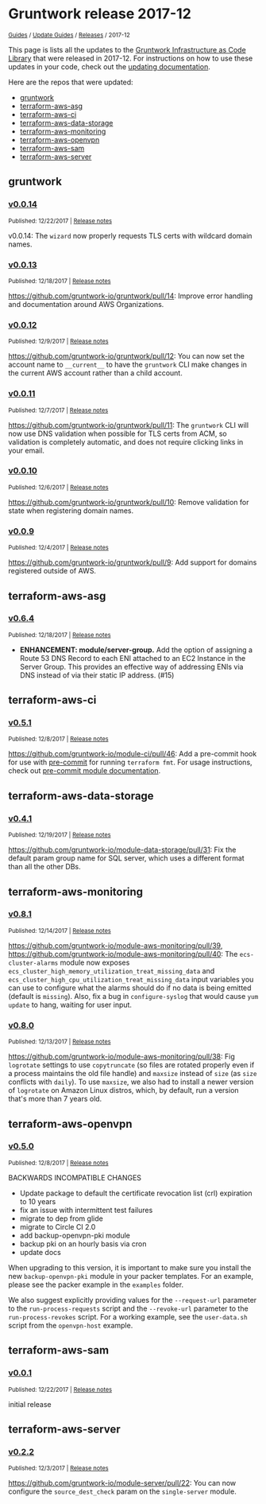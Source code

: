 
# Gruntwork release 2017-12

<p style={{marginTop: "-25px"}}><small><a href="/guides">Guides</a> / <a href="/guides/stay-up-to-date">Update Guides</a> / <a href="/guides/stay-up-to-date/releases">Releases</a> / 2017-12</small></p>

This page is lists all the updates to the [Gruntwork Infrastructure as Code 
Library](https://gruntwork.io/infrastructure-as-code-library/) that were released in 2017-12. For instructions 
on how to use these updates in your code, check out the [updating 
documentation](/guides/working-with-code/using-modules#updating).

Here are the repos that were updated:

- [gruntwork](#gruntwork)
- [terraform-aws-asg](#terraform-aws-asg)
- [terraform-aws-ci](#terraform-aws-ci)
- [terraform-aws-data-storage](#terraform-aws-data-storage)
- [terraform-aws-monitoring](#terraform-aws-monitoring)
- [terraform-aws-openvpn](#terraform-aws-openvpn)
- [terraform-aws-sam](#terraform-aws-sam)
- [terraform-aws-server](#terraform-aws-server)


## gruntwork


### [v0.0.14](https://github.com/gruntwork-io/gruntwork/releases/tag/v0.0.14)

<p style={{marginTop: "-20px", marginBottom: "10px"}}>
  <small>Published: 12/22/2017 | <a href="https://github.com/gruntwork-io/gruntwork/releases/tag/v0.0.14">Release notes</a></small>
</p>

<div style={{"overflow":"hidden","textOverflow":"ellipsis","display":"-webkit-box","WebkitLineClamp":10,"lineClamp":10,"WebkitBoxOrient":"vertical"}}>

  v0.0.14: The `wizard` now properly requests TLS certs with wildcard domain names.

</div>


### [v0.0.13](https://github.com/gruntwork-io/gruntwork/releases/tag/v0.0.13)

<p style={{marginTop: "-20px", marginBottom: "10px"}}>
  <small>Published: 12/18/2017 | <a href="https://github.com/gruntwork-io/gruntwork/releases/tag/v0.0.13">Release notes</a></small>
</p>

<div style={{"overflow":"hidden","textOverflow":"ellipsis","display":"-webkit-box","WebkitLineClamp":10,"lineClamp":10,"WebkitBoxOrient":"vertical"}}>

  https://github.com/gruntwork-io/gruntwork/pull/14: Improve error handling and documentation around AWS Organizations.

</div>


### [v0.0.12](https://github.com/gruntwork-io/gruntwork/releases/tag/v0.0.12)

<p style={{marginTop: "-20px", marginBottom: "10px"}}>
  <small>Published: 12/9/2017 | <a href="https://github.com/gruntwork-io/gruntwork/releases/tag/v0.0.12">Release notes</a></small>
</p>

<div style={{"overflow":"hidden","textOverflow":"ellipsis","display":"-webkit-box","WebkitLineClamp":10,"lineClamp":10,"WebkitBoxOrient":"vertical"}}>

  https://github.com/gruntwork-io/gruntwork/pull/12: You can now set the account name to `__current__` to have the `gruntwork` CLI make changes in the current AWS account rather than a child account.

</div>


### [v0.0.11](https://github.com/gruntwork-io/gruntwork/releases/tag/v0.0.11)

<p style={{marginTop: "-20px", marginBottom: "10px"}}>
  <small>Published: 12/7/2017 | <a href="https://github.com/gruntwork-io/gruntwork/releases/tag/v0.0.11">Release notes</a></small>
</p>

<div style={{"overflow":"hidden","textOverflow":"ellipsis","display":"-webkit-box","WebkitLineClamp":10,"lineClamp":10,"WebkitBoxOrient":"vertical"}}>

  https://github.com/gruntwork-io/gruntwork/pull/11: The `gruntwork` CLI will now use DNS validation when possible for TLS certs from ACM, so validation is completely automatic, and does not require clicking links in your email.

</div>


### [v0.0.10](https://github.com/gruntwork-io/gruntwork/releases/tag/v0.0.10)

<p style={{marginTop: "-20px", marginBottom: "10px"}}>
  <small>Published: 12/6/2017 | <a href="https://github.com/gruntwork-io/gruntwork/releases/tag/v0.0.10">Release notes</a></small>
</p>

<div style={{"overflow":"hidden","textOverflow":"ellipsis","display":"-webkit-box","WebkitLineClamp":10,"lineClamp":10,"WebkitBoxOrient":"vertical"}}>

  https://github.com/gruntwork-io/gruntwork/pull/10: Remove validation for state when registering domain names.

</div>


### [v0.0.9](https://github.com/gruntwork-io/gruntwork/releases/tag/v0.0.9)

<p style={{marginTop: "-20px", marginBottom: "10px"}}>
  <small>Published: 12/4/2017 | <a href="https://github.com/gruntwork-io/gruntwork/releases/tag/v0.0.9">Release notes</a></small>
</p>

<div style={{"overflow":"hidden","textOverflow":"ellipsis","display":"-webkit-box","WebkitLineClamp":10,"lineClamp":10,"WebkitBoxOrient":"vertical"}}>

  https://github.com/gruntwork-io/gruntwork/pull/9: Add support for domains registered outside of AWS.

</div>



## terraform-aws-asg


### [v0.6.4](https://github.com/gruntwork-io/terraform-aws-asg/releases/tag/v0.6.4)

<p style={{marginTop: "-20px", marginBottom: "10px"}}>
  <small>Published: 12/18/2017 | <a href="https://github.com/gruntwork-io/terraform-aws-asg/releases/tag/v0.6.4">Release notes</a></small>
</p>

<div style={{"overflow":"hidden","textOverflow":"ellipsis","display":"-webkit-box","WebkitLineClamp":10,"lineClamp":10,"WebkitBoxOrient":"vertical"}}>

  - **ENHANCEMENT: module/server-group.** Add the option of assigning a Route 53 DNS Record to each ENI attached to an EC2 Instance in the Server Group. This provides an effective way of addressing ENIs via DNS instead of via their static IP address. (#15)

</div>



## terraform-aws-ci


### [v0.5.1](https://github.com/gruntwork-io/terraform-aws-ci/releases/tag/v0.5.1)

<p style={{marginTop: "-20px", marginBottom: "10px"}}>
  <small>Published: 12/8/2017 | <a href="https://github.com/gruntwork-io/terraform-aws-ci/releases/tag/v0.5.1">Release notes</a></small>
</p>

<div style={{"overflow":"hidden","textOverflow":"ellipsis","display":"-webkit-box","WebkitLineClamp":10,"lineClamp":10,"WebkitBoxOrient":"vertical"}}>

  https://github.com/gruntwork-io/module-ci/pull/46: Add a pre-commit hook for use with [pre-commit](http://pre-commit.com/) for running `terraform fmt`. For usage instructions, check out [pre-commit module documentation](https://github.com/gruntwork-io/module-ci/tree/master/modules/precommit-hooks).

</div>



## terraform-aws-data-storage


### [v0.4.1](https://github.com/gruntwork-io/terraform-aws-data-storage/releases/tag/v0.4.1)

<p style={{marginTop: "-20px", marginBottom: "10px"}}>
  <small>Published: 12/19/2017 | <a href="https://github.com/gruntwork-io/terraform-aws-data-storage/releases/tag/v0.4.1">Release notes</a></small>
</p>

<div style={{"overflow":"hidden","textOverflow":"ellipsis","display":"-webkit-box","WebkitLineClamp":10,"lineClamp":10,"WebkitBoxOrient":"vertical"}}>

  https://github.com/gruntwork-io/module-data-storage/pull/31: Fix the default param group name for SQL server, which uses a different format than all the other DBs.

</div>



## terraform-aws-monitoring


### [v0.8.1](https://github.com/gruntwork-io/terraform-aws-monitoring/releases/tag/v0.8.1)

<p style={{marginTop: "-20px", marginBottom: "10px"}}>
  <small>Published: 12/14/2017 | <a href="https://github.com/gruntwork-io/terraform-aws-monitoring/releases/tag/v0.8.1">Release notes</a></small>
</p>

<div style={{"overflow":"hidden","textOverflow":"ellipsis","display":"-webkit-box","WebkitLineClamp":10,"lineClamp":10,"WebkitBoxOrient":"vertical"}}>

  https://github.com/gruntwork-io/module-aws-monitoring/pull/39, https://github.com/gruntwork-io/module-aws-monitoring/pull/40: The `ecs-cluster-alarms` module now exposes `ecs_cluster_high_memory_utilization_treat_missing_data` and `ecs_cluster_high_cpu_utilization_treat_missing_data` input variables you can use to configure what the alarms should do if no data is being emitted (default is `missing`). Also, fix a bug in `configure-syslog` that would cause `yum update` to hang, waiting for user input.

</div>


### [v0.8.0](https://github.com/gruntwork-io/terraform-aws-monitoring/releases/tag/v0.8.0)

<p style={{marginTop: "-20px", marginBottom: "10px"}}>
  <small>Published: 12/13/2017 | <a href="https://github.com/gruntwork-io/terraform-aws-monitoring/releases/tag/v0.8.0">Release notes</a></small>
</p>

<div style={{"overflow":"hidden","textOverflow":"ellipsis","display":"-webkit-box","WebkitLineClamp":10,"lineClamp":10,"WebkitBoxOrient":"vertical"}}>

  https://github.com/gruntwork-io/module-aws-monitoring/pull/38: Fig `logrotate` settings to use `copytruncate` (so files are rotated properly even if a process maintains the old file handle) and `maxsize` instead of `size` (as `size` conflicts with `daily`). To use `maxsize`, we also had to install a newer version of `logrotate` on Amazon Linux distros, which, by default, run a version that's more than 7 years old. 

</div>



## terraform-aws-openvpn


### [v0.5.0](https://github.com/gruntwork-io/terraform-aws-openvpn/releases/tag/v0.5.0)

<p style={{marginTop: "-20px", marginBottom: "10px"}}>
  <small>Published: 12/8/2017 | <a href="https://github.com/gruntwork-io/terraform-aws-openvpn/releases/tag/v0.5.0">Release notes</a></small>
</p>

<div style={{"overflow":"hidden","textOverflow":"ellipsis","display":"-webkit-box","WebkitLineClamp":10,"lineClamp":10,"WebkitBoxOrient":"vertical"}}>

  BACKWARDS INCOMPATIBLE CHANGES

* Update package to default the certificate revocation list (crl) expiration to 10 years
* fix an issue with intermittent test failures
* migrate to dep from glide
* migrate to Circle CI 2.0
* add backup-openvpn-pki module
* backup pki on an hourly basis via cron
* update docs

When upgrading to this version, it is important to make sure you install the new `backup-openvpn-pki` module in your packer templates. For an example, please see the packer example in the `examples` folder.

We also suggest explicitly providing values for the `--request-url` parameter to the `run-process-requests` script and the `--revoke-url` parameter to the `run-process-revokes` script. For a working example, see the `user-data.sh` script from the `openvpn-host` example.

</div>



## terraform-aws-sam


### [v0.0.1](https://github.com/gruntwork-io/terraform-aws-sam/releases/tag/v0.0.1)

<p style={{marginTop: "-20px", marginBottom: "10px"}}>
  <small>Published: 12/22/2017 | <a href="https://github.com/gruntwork-io/terraform-aws-sam/releases/tag/v0.0.1">Release notes</a></small>
</p>

<div style={{"overflow":"hidden","textOverflow":"ellipsis","display":"-webkit-box","WebkitLineClamp":10,"lineClamp":10,"WebkitBoxOrient":"vertical"}}>

  initial release

</div>



## terraform-aws-server


### [v0.2.2](https://github.com/gruntwork-io/terraform-aws-server/releases/tag/v0.2.2)

<p style={{marginTop: "-20px", marginBottom: "10px"}}>
  <small>Published: 12/3/2017 | <a href="https://github.com/gruntwork-io/terraform-aws-server/releases/tag/v0.2.2">Release notes</a></small>
</p>

<div style={{"overflow":"hidden","textOverflow":"ellipsis","display":"-webkit-box","WebkitLineClamp":10,"lineClamp":10,"WebkitBoxOrient":"vertical"}}>

  https://github.com/gruntwork-io/module-server/pull/22: You can now configure the `source_dest_check` param on the `single-server` module.

</div>




<!-- ##DOCS-SOURCER-START
{
  "sourcePlugin": "releases",
  "hash": "4a730d17952dd1207b4f4dbf95d42298"
}
##DOCS-SOURCER-END -->

